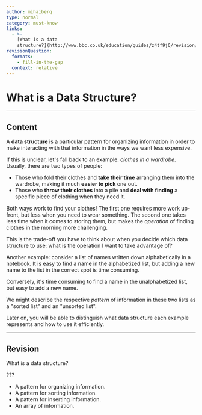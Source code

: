 ```yaml
---
author: mihaiberq
type: normal
category: must-know
links:
  - >-
    [What is a data
    structure?](http://www.bbc.co.uk/education/guides/z4tf9j6/revision/1){website}
revisionQuestion:
  formats:
    - fill-in-the-gap
  context: relative
---
```


# What is a Data Structure?


---

## Content

A **data structure** is a particular pattern for organizing information in order to make interacting with that information in the ways we want less expensive.

If this is unclear, let's fall back to an example: *clothes in a wardrobe*. Usually, there are two types of people:

- Those who fold their clothes and **take their time** arranging them into the wardrobe, making it much **easier to pick** one out.
- Those who **throw their clothes** into a pile and **deal with finding** a specific piece of clothing when they need it.

Both ways work to find your clothes! The first one requires more work up-front, but less when you need to wear something. The second one takes less time when it comes to storing them, but makes the *operation* of finding clothes in the morning more challenging.

This is the trade-off you have to think about when you decide which data structure to use: what is the operation I want to take advantage of?

Another example: consider a list of names written down alphabetically in a notebook. It is easy to find a name in the alphabetized list, but adding a new name to the list in the correct spot is time consuming.

Conversely, it's time consuming to find a name in the unalphabetized list, but easy to add a new name.

We might describe the respective *pattern* of information in these two lists as a "sorted list" and an "unsorted list".

Later on, you will be able to distinguish what data structure each example represents and how to use it efficiently.


---

## Revision

What is a data structure?

???

- A pattern for organizing information.
- A pattern for sorting information.
- A pattern for inserting information.
- An array of information.
